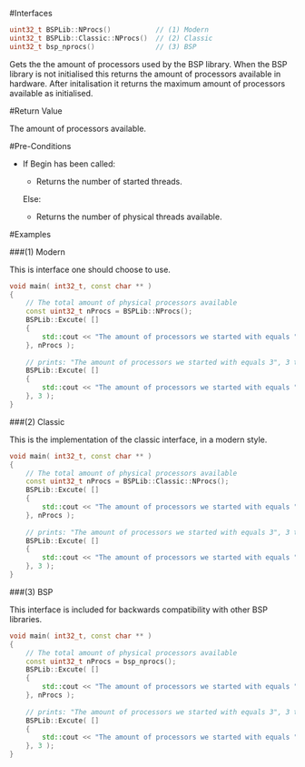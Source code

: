 #Interfaces

```cpp
uint32_t BSPLib::NProcs()			// (1) Modern
uint32_t BSPLib::Classic::NProcs()  // (2) Classic
uint32_t bsp_nprocs()				// (3) BSP
```

Gets the the amount of processors used by the BSP library. When the BSP library is not
initialised this returns the amount of processors available in hardware. After initalisation
it returns the maximum amount of processors available as initialised. 

#Return Value

The amount of processors available.

#Pre-Conditions

 * 	If Begin has been called:
	* Returns the number of started threads.
	
	Else:

	* Returns the number of physical threads available.
	
#Examples

###(1) Modern

This is interface one should choose to use.

```cpp
void main( int32_t, const char ** )
{
	// The total amount of physical processors available
	const uint32_t nProcs = BSPLib::NProcs();
	BSPLib::Excute( []
	{
		std::cout << "The amount of processors we started with equals " <<  BSPLib::NProcs() << std::endl;
	}, nProcs );
	
	// prints: "The amount of processors we started with equals 3", 3 times
	BSPLib::Excute( []
	{
		std::cout << "The amount of processors we started with equals " <<  BSPLib::NProcs() << std::endl;
	}, 3 );
}
```

###(2) Classic

This is the implementation of the classic interface, in a modern style.

```cpp
void main( int32_t, const char ** )
{
	// The total amount of physical processors available
	const uint32_t nProcs = BSPLib::Classic::NProcs();
	BSPLib::Excute( []
	{
		std::cout << "The amount of processors we started with equals " <<  BSPLib::Classic::NProcs() << std::endl;
	}, nProcs );
	
	// prints: "The amount of processors we started with equals 3", 3 times
	BSPLib::Excute( []
	{
		std::cout << "The amount of processors we started with equals " <<  BSPLib::Classic::NProcs() << std::endl;
	}, 3 );
}
```

###(3) BSP

This interface is included for backwards compatibility with other BSP libraries.

```cpp
void main( int32_t, const char ** )
{
	// The total amount of physical processors available
	const uint32_t nProcs = bsp_nprocs();
	BSPLib::Excute( []
	{
		std::cout << "The amount of processors we started with equals " <<  bsp_nprocs() << std::endl;
	}, nProcs );
	
	// prints: "The amount of processors we started with equals 3", 3 times
	BSPLib::Excute( []
	{
		std::cout << "The amount of processors we started with equals " <<  bsp_nprocs() << std::endl;
	}, 3 );
}
```
